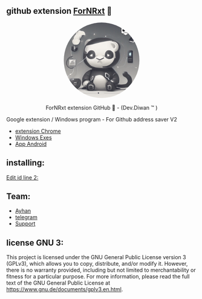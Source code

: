 ## github extension [ForNRxt](https://t.me/ForNRxt) 🍃


<div style="text-align:center">
    <img src="git.png" alt="" width="200" style="border-radius:50%; object-fit: cover;">
    <p>ForNRxt extension GitHub 🍃 - (Dev.Diwan ™ )</p>
</div>



 
 Google extension / Windows program - For Github address saver 
 V2 
 




  - [extension Chrome](https://github.com/ayhan-dev/github-extension/tree/main/extension) 
  - [Windows Exes](https://github.com/ayhan-dev/github-extension/tree/main/exe)  
  - [App Android](https://github.com/ayhan-dev/github-extension/tree/main/android) 
 



## installing: 
 [Edit‌ id line 2:](https://github.com/ayhan-dev/github-extension/blob/main/extension/popup/popup.js)

 
   
## Team:  
 - [Ayhan](https://ayhan-dev.dev) 
 - [telegram](https://t.me/ayhan_gy)
 - [Support](https://t.me/ForNRxt)



 
 ## license GNU 3:
This project is licensed under the GNU General Public License version 3 (GPLv3), which allows you to copy, distribute, and/or modify it. However, there is no warranty provided, including but not limited to merchantability or fitness for a particular purpose. For more information, please read the full text of the GNU General Public License at https://www.gnu.de/documents/gplv3.en.html.
